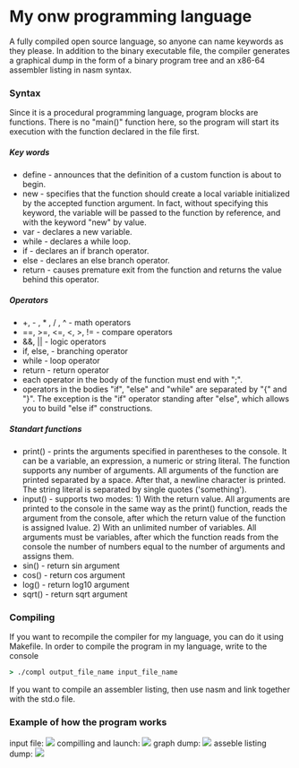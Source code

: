# My onw programming language
A fully compiled open source language, so anyone can name keywords as they please. In addition to the binary executable file, the compiler generates a graphical dump in the form of a binary program tree and an x86-64 assembler listing in nasm syntax.
### Syntax
Since it is a procedural programming language, program blocks are functions. There is no "main()" function here, so the program will start its execution with the function declared in the file first.
##### Key words
* define - announces that the definition of a custom function is about to begin.
* new - specifies that the function should create a local variable initialized by the accepted function argument. In fact, without specifying this keyword, the variable will be passed to the function by reference, and with the keyword "new" by value.
* var - declares a new variable.
* while - declares a while loop.
* if - declares an if branch operator.
* else - declares an else branch operator.
* return - causes premature exit from the function and returns the value behind this operator.
##### Operators
* +, - , * , / , ^ - math operators
* ==, >=, <=, <, >, != - compare operators
* &&, || - logic operators
* if, else, - branching operator
* while - loop operator
* return - return operator
* each operator in the body of the function must end with ";".
* operators in the bodies "if", "else" and "while" are separated by "{" and "}". The exception is the "if" operator standing after "else", which allows you to build "else if" constructions.
##### Standart functions
* print() - prints the arguments specified in parentheses to the console. It can be a variable, an expression, a numeric or string literal. The function supports any number of arguments. All arguments of the function are printed separated by a space. After that, a newline character is printed. The string literal is separated by single quotes ('something').
* input() - supports two modes: 1) With the return value. All arguments are printed to the console in the same way as the print() function, reads the argument from the console, after which the return value of the function is assigned lvalue. 2) With an unlimited number of variables. All arguments must be variables, after which the function reads from the console the number of numbers equal to the number of arguments and assigns them.
* sin() - return sin argument
* cos() - return cos argument
* log() - return log10 argument
* sqrt() - return sqrt argument

### Compiling 
If you want to recompile the compiler for my language, you can do it using Makefile.
In order to compile the program in my language, write to the console
```cmd
> ./compl output_file_name input_file_name
```
If you want to compile an assembler listing, then use nasm and link together with the std.o file.

### Example of how the program works
input file:
![](https://sun9-46.userapi.com/impg/RR8UoVI7hY8tfus6Szk_asvR0q6PicY2xF1JIw/NUEubNJaQ_A.jpg?size=432x215&quality=96&sign=a5df428ece99359faefa2ea50b11c324&type=album)
compilling and launch:
![](https://sun9-51.userapi.com/impg/3NwNOkAVWdoT_ihTNaLrfLzY6JrcvF-gfDyYbg/7NXmFWO_aX4.jpg?size=1285x202&quality=96&sign=52e018d2918d21c74f5dc34f0db51190&type=album)
graph dump:
![](https://sun9-28.userapi.com/impg/TzfzuZe4n7yj_AZbOKK1C0R1zegjVkU7trXblw/Oprr823S5Ws.jpg?size=718x772&quality=96&sign=0a8686572bd8ec146ddbe92e485c59a0&type=album)
asseble listing dump:
![](https://sun9-76.userapi.com/impg/wPtPKIUM6Y2um5gcp6lxVY5x3PTxN5PgFBqpaQ/ljNb5u6jOhA.jpg?size=949x902&quality=96&sign=0b58553eacd308c3e5161ede68120f73&type=album)


